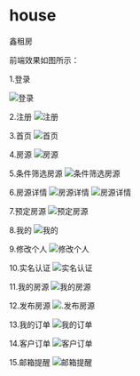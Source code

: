 # house
鑫租房

前端效果如图所示：

1.登录

![登录](https://github.com/huangguixin/house/blob/master/%E5%89%8D%E5%8F%B0%E5%9B%BE%E7%89%87/%E7%99%BB%E5%BD%95.png)

2.注册
![注册](https://github.com/huangguixin/house/blob/master/%E5%89%8D%E5%8F%B0%E5%9B%BE%E7%89%87/%E6%B3%A8%E5%86%8C.png)

3.首页
![首页](https://github.com/huangguixin/house/blob/master/%E5%89%8D%E5%8F%B0%E5%9B%BE%E7%89%87/%E9%A6%96%E9%A1%B5.png)

4.房源
![房源](https://github.com/huangguixin/house/blob/master/%E5%89%8D%E5%8F%B0%E5%9B%BE%E7%89%87/%E6%88%BF%E6%BA%90.png)

5.条件筛选房源
![条件筛选房源](https://github.com/huangguixin/house/blob/master/%E5%89%8D%E5%8F%B0%E5%9B%BE%E7%89%87/%E6%9D%A1%E4%BB%B6%E7%AD%9B%E9%80%89%E6%88%BF%E6%BA%90.png)

6.房源详情
![房源详情](https://github.com/huangguixin/house/blob/master/%E5%89%8D%E5%8F%B0%E5%9B%BE%E7%89%87/%E6%88%BF%E6%BA%90%E8%AF%A6%E6%83%851.png)
![房源详情](https://github.com/huangguixin/house/blob/master/%E5%89%8D%E5%8F%B0%E5%9B%BE%E7%89%87/%E6%88%BF%E6%BA%90%E8%AF%A6%E6%83%852.png)

7.预定房源
![预定房源](https://github.com/huangguixin/house/blob/master/%E5%89%8D%E5%8F%B0%E5%9B%BE%E7%89%87/%E9%A2%84%E5%AE%9A.png)

8.我的
![我的](https://github.com/huangguixin/house/blob/master/%E5%89%8D%E5%8F%B0%E5%9B%BE%E7%89%87/%E6%88%91%E7%9A%84.png)

9.修改个人
![修改个人](https://github.com/huangguixin/house/blob/master/%E5%89%8D%E5%8F%B0%E5%9B%BE%E7%89%87/%E4%BF%AE%E6%94%B9%E4%B8%AA%E4%BA%BA.png)

10.实名认证
![实名认证](https://github.com/huangguixin/house/blob/master/%E5%89%8D%E5%8F%B0%E5%9B%BE%E7%89%87/%E5%AE%9E%E5%90%8D%E8%AE%A4%E8%AF%81.png)

11.我的房源
![我的房源](https://github.com/huangguixin/house/blob/master/%E5%89%8D%E5%8F%B0%E5%9B%BE%E7%89%87/%E6%88%91%E7%9A%84%E6%88%BF%E6%BA%90.png)

12.发布房源
![.发布房源](https://github.com/huangguixin/house/blob/master/%E5%89%8D%E5%8F%B0%E5%9B%BE%E7%89%87/%E5%8F%91%E5%B8%83%E6%88%BF%E6%BA%90.png)

13.我的订单
![我的订单](https://github.com/huangguixin/house/blob/master/%E5%89%8D%E5%8F%B0%E5%9B%BE%E7%89%87/%E6%88%91%E7%9A%84%E8%AE%A2%E5%8D%95.png)

14.客户订单
![客户订单](https://github.com/huangguixin/house/blob/master/%E5%89%8D%E5%8F%B0%E5%9B%BE%E7%89%87/%E5%AE%A2%E6%88%B7%E8%AE%A2%E5%8D%95.png)

15.邮箱提醒
![邮箱提醒](https://github.com/huangguixin/house/blob/master/%E5%89%8D%E5%8F%B0%E5%9B%BE%E7%89%87/%E9%82%AE%E7%AE%B1%E8%AE%A4%E8%AF%81.png)
